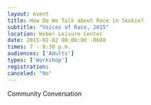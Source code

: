 ```yaml
---
layout: event
title: How Do We Talk about Race in Skokie?
subtitle: "Voices of Race, 2015"
location: Weber Leisure Center
date: 2015-02-02 00:00:00 -0600
times: 7 - 8:30 p.m.
audiences: ['Adults']
types: ['Workshop']
registration: 
canceled: "No"
---
```

Community Conversation
